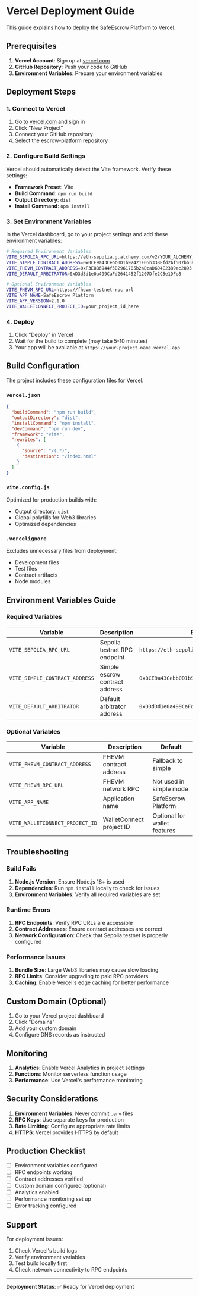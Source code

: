 # Vercel Deployment Guide

This guide explains how to deploy the SafeEscrow Platform to Vercel.

## Prerequisites

1. **Vercel Account**: Sign up at [vercel.com](https://vercel.com)
2. **GitHub Repository**: Push your code to GitHub
3. **Environment Variables**: Prepare your environment variables

## Deployment Steps

### 1. Connect to Vercel

1. Go to [vercel.com](https://vercel.com) and sign in
2. Click "New Project"
3. Connect your GitHub repository
4. Select the escrow-platform repository

### 2. Configure Build Settings

Vercel should automatically detect the Vite framework. Verify these settings:

- **Framework Preset**: Vite
- **Build Command**: `npm run build`
- **Output Directory**: `dist`
- **Install Command**: `npm install`

### 3. Set Environment Variables

In the Vercel dashboard, go to your project settings and add these environment variables:

```bash
# Required Environment Variables
VITE_SEPOLIA_RPC_URL=https://eth-sepolia.g.alchemy.com/v2/YOUR_ALCHEMY_KEY
VITE_SIMPLE_CONTRACT_ADDRESS=0x0CE9a43Cebb0D1b92421F05b338Efd2Af507bb38
VITE_FHEVM_CONTRACT_ADDRESS=0xF3E8B6944f5B2961705b2aDcaD6D4E2389ec2893
VITE_DEFAULT_ARBITRATOR=0xD3d3d1e0a499CaFd2641452f1207Dfe2C5e1DFe8

# Optional Environment Variables
VITE_FHEVM_RPC_URL=https://fhevm-testnet-rpc-url
VITE_APP_NAME=SafeEscrow Platform
VITE_APP_VERSION=2.1.0
VITE_WALLETCONNECT_PROJECT_ID=your_project_id_here
```

### 4. Deploy

1. Click "Deploy" in Vercel
2. Wait for the build to complete (may take 5-10 minutes)
3. Your app will be available at `https://your-project-name.vercel.app`

## Build Configuration

The project includes these configuration files for Vercel:

### `vercel.json`
```json
{
  "buildCommand": "npm run build",
  "outputDirectory": "dist",
  "installCommand": "npm install",
  "devCommand": "npm run dev",
  "framework": "vite",
  "rewrites": [
    {
      "source": "/(.*)",
      "destination": "/index.html"
    }
  ]
}
```

### `vite.config.js`
Optimized for production builds with:
- Output directory: `dist`
- Global polyfills for Web3 libraries
- Optimized dependencies

### `.vercelignore`
Excludes unnecessary files from deployment:
- Development files
- Test files
- Contract artifacts
- Node modules

## Environment Variables Guide

### Required Variables

| Variable | Description | Example |
|----------|-------------|---------|
| `VITE_SEPOLIA_RPC_URL` | Sepolia testnet RPC endpoint | `https://eth-sepolia.g.alchemy.com/v2/...` |
| `VITE_SIMPLE_CONTRACT_ADDRESS` | Simple escrow contract address | `0x0CE9a43Cebb0D1b92421F05b338Efd2Af507bb38` |
| `VITE_DEFAULT_ARBITRATOR` | Default arbitrator address | `0xD3d3d1e0a499CaFd2641452f1207Dfe2C5e1DFe8` |

### Optional Variables

| Variable | Description | Default |
|----------|-------------|---------|
| `VITE_FHEVM_CONTRACT_ADDRESS` | FHEVM contract address | Fallback to simple |
| `VITE_FHEVM_RPC_URL` | FHEVM network RPC | Not used in simple mode |
| `VITE_APP_NAME` | Application name | SafeEscrow Platform |
| `VITE_WALLETCONNECT_PROJECT_ID` | WalletConnect project ID | Optional for wallet features |

## Troubleshooting

### Build Fails

1. **Node.js Version**: Ensure Node.js 18+ is used
2. **Dependencies**: Run `npm install` locally to check for issues
3. **Environment Variables**: Verify all required variables are set

### Runtime Errors

1. **RPC Endpoints**: Verify RPC URLs are accessible
2. **Contract Addresses**: Ensure contract addresses are correct
3. **Network Configuration**: Check that Sepolia testnet is properly configured

### Performance Issues

1. **Bundle Size**: Large Web3 libraries may cause slow loading
2. **RPC Limits**: Consider upgrading to paid RPC providers
3. **Caching**: Enable Vercel's edge caching for better performance

## Custom Domain (Optional)

1. Go to your Vercel project dashboard
2. Click "Domains"
3. Add your custom domain
4. Configure DNS records as instructed

## Monitoring

1. **Analytics**: Enable Vercel Analytics in project settings
2. **Functions**: Monitor serverless function usage
3. **Performance**: Use Vercel's performance monitoring

## Security Considerations

1. **Environment Variables**: Never commit `.env` files
2. **RPC Keys**: Use separate keys for production
3. **Rate Limiting**: Configure appropriate rate limits
4. **HTTPS**: Vercel provides HTTPS by default

## Production Checklist

- [ ] Environment variables configured
- [ ] RPC endpoints working
- [ ] Contract addresses verified
- [ ] Custom domain configured (optional)
- [ ] Analytics enabled
- [ ] Performance monitoring set up
- [ ] Error tracking configured

## Support

For deployment issues:
1. Check Vercel's build logs
2. Verify environment variables
3. Test build locally first
4. Check network connectivity to RPC endpoints

---

**Deployment Status**: ✅ Ready for Vercel deployment